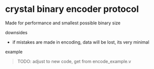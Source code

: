 # crystal binary encoder protocol

Made for performance and smallest possible binary size

downsides

- if mistakes are made in encoding, data will be lost, its very minimal


example

> TODO: adjust to new code, get from encode_example.v

```
```